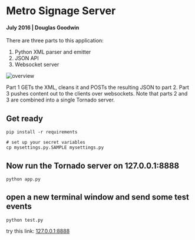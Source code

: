 
# Metro Signage Server
#### July 2016 | Douglas Goodwin

There are three parts to this application:

1. Python XML parser and emitter
2. JSON API
3. Websocket server

![overview](https://www.evernote.com/l/ADNCiwiMsOxEXIcAEwLsMAhkvxAhaTB4l-wB/image.png)

Part 1 GETs the XML, cleans it and POSTs the resulting JSON to part 2. Part 3 pushes content out to the clients over websockets. Note that parts 2 and 3 are combined into a single Tornado server.

## Get ready

```
pip install -r requirements

# set up your secret variables
cp mysettings.py.SAMPLE mysettings.py
```

## Now run the Tornado server on 127.0.0.1:8888

```
python app.py
```

## open a new terminal window and send some test events


```
python test.py
```

try this link: [127.0.0.1:8888](127.0.0.1:8888)
